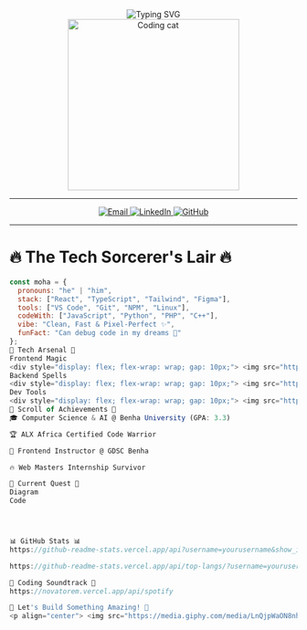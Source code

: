 <div align="center">

  <img src="https://readme-typing-svg.demolab.com?font=Fira+Code&size=28&duration=2000&pause=500&color=F8D866&center=true&vCenter=true&width=500&lines=%F0%9F%91%8B+Hey+There%2C+I'm+MOHA!;%F0%9F%92%BB+Code+Wizard+%7C+UI+Alchemist;%F0%9F%8C%8D+Digital+Nomad+from+Egypt" alt="Typing SVG" />

  <br/>
  <img src="https://media.giphy.com/media/L1R1tvI9svkIWwpVYr/giphy.gif" width="300" alt="Coding cat"/>

</div>

---

<p align="center">
  <a href="mailto:mohammedayman2534@gmail.com">
    <img src="https://img.shields.io/badge/Email-%23FF0000?style=for-the-badge&logo=gmail&logoColor=white" alt="Email" />
  </a>
  <a href="https://www.linkedin.com/in/mohammed-ayman-910706268">
    <img src="https://img.shields.io/badge/LinkedIn-0077B5?style=for-the-badge&logo=linkedin&logoColor=white" alt="LinkedIn" />
  </a>
  <a href="https://github.com/yourusername">
    <img src="https://img.shields.io/badge/GitHub-181717?style=for-the-badge&logo=github&logoColor=white" alt="GitHub" />
  </a>
</p>

---

# 🔥 The Tech Sorcerer's Lair 🔥

```js
const moha = {
  pronouns: "he" | "him",
  stack: ["React", "TypeScript", "Tailwind", "Figma"],
  tools: ["VS Code", "Git", "NPM", "Linux"],
  codeWith: ["JavaScript", "Python", "PHP", "C++"],
  vibe: "Clean, Fast & Pixel-Perfect ✨",
  funFact: "Can debug code in my dreams 💭"
};
🚀 Tech Arsenal 🚀
Frontend Magic
<div style="display: flex; flex-wrap: wrap; gap: 10px;"> <img src="https://img.shields.io/badge/React-61DAFB?style=for-the-badge&logo=react&logoColor=black" alt="React"> <img src="https://img.shields.io/badge/TypeScript-3178C6?style=for-the-badge&logo=typescript&logoColor=white" alt="TypeScript"> <img src="https://img.shields.io/badge/JavaScript-F7DF1E?style=for-the-badge&logo=javascript&logoColor=black" alt="JavaScript"> <img src="https://img.shields.io/badge/Tailwind_CSS-38B2AC?style=for-the-badge&logo=tailwind-css&logoColor=white" alt="Tailwind"> <img src="https://img.shields.io/badge/HTML5-E34F26?style=for-the-badge&logo=html5&logoColor=white" alt="HTML5"> <img src="https://img.shields.io/badge/CSS3-1572B6?style=for-the-badge&logo=css3&logoColor=white" alt="CSS3"> </div>
Backend Spells
<div style="display: flex; flex-wrap: wrap; gap: 10px;"> <img src="https://img.shields.io/badge/Python-3776AB?style=for-the-badge&logo=python&logoColor=white" alt="Python"> <img src="https://img.shields.io/badge/PHP-777BB4?style=for-the-badge&logo=php&logoColor=white" alt="PHP"> <img src="https://img.shields.io/badge/C++-00599C?style=for-the-badge&logo=c%2B%2B&logoColor=white" alt="C++"> </div>
Dev Tools
<div style="display: flex; flex-wrap: wrap; gap: 10px;"> <img src="https://img.shields.io/badge/VS_Code-007ACC?style=for-the-badge&logo=visual-studio-code&logoColor=white" alt="VS Code"> <img src="https://img.shields.io/badge/Git-F05032?style=for-the-badge&logo=git&logoColor=white" alt="Git"> <img src="https://img.shields.io/badge/Figma-F24E1E?style=for-the-badge&logo=figma&logoColor=white" alt="Figma"> </div>
📜 Scroll of Achievements 📜
🎓 Computer Science & AI @ Benha University (GPA: 3.3)

🏆 ALX Africa Certified Code Warrior

🚀 Frontend Instructor @ GDSC Benha

🔥 Web Masters Internship Survivor

🌌 Current Quest 🌌
Diagram
Code




📊 GitHub Stats 📊
https://github-readme-stats.vercel.app/api?username=yourusername&show_icons=true&theme=radical

https://github-readme-stats.vercel.app/api/top-langs/?username=yourusername&layout=compact&theme=vision-friendly-dark

🎵 Coding Soundtrack 🎵
https://novatorem.vercel.app/api/spotify

🤝 Let's Build Something Amazing! 🤝
<p align="center"> <img src="https://media.giphy.com/media/LnQjpWaON8nhr21vNW/giphy.gif" width="60"> <em><b>I love connecting with fellow developers</b> so feel free to reach out!</em> <img src="https://media.giphy.com/media/LnQjpWaON8nhr21vNW/giphy.gif" width="60"> </p><div align="center"> <a href="mailto:mohammedayman2534@gmail.com"> <img src="https://img.shields.io/badge/SEND_ME_A_MESSAGE-%23EA4335.svg?style=for-the-badge&logo=gmail&logoColor=white" alt="Email"> </a> </div> ```
